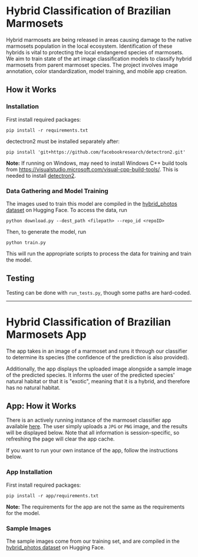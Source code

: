 # Hybrid Classification of Brazilian Marmosets

Hybrid marmosets are being released in areas causing damage to the native marmosets population in the local ecosystem. Identification of these hybrids is vital to protecting the local endangered species of marmosets. We aim to train state of the art image classification models to classify hybrid marmosets from parent marmoset species. The project involves image annotation, color standardization, model training, and mobile app creation.


## How it Works

### Installation

First install required packages: 
```
pip install -r requirements.txt
```
dectectron2 must be installed separately after:
```
pip install 'git+https://github.com/facebookresearch/detectron2.git'
```

**Note:** If running on Windows, may need to install Windows C++ build tools from https://visualstudio.microsoft.com/visual-cpp-build-tools/.
This is needed to install [detectron2](https://github.com/facebookresearch/detectron2/issues/4948).

### Data Gathering and Model Training

The images used to train this model are compiled in the [hybrid_photos dataset](https://huggingface.co/datasets/callithrix/hybrid_photos) on Hugging Face. To access the data, run  
```
python download.py --dest_path <filepath> --repo_id <repoID>
```
Then, to generate the model, run 
```
python train.py
``` 

This will run the appropriate scripts to process the data for training and train the model.

## Testing

Testing can be done with `run_tests.py`, though some paths are hard-coded.


<hr>



# Hybrid Classification of Brazilian Marmosets App

The app takes in an image of a marmoset and runs it through our classifier to determine its species (the confidence of the prediction is also provided). 

Additionally, the app displays the uploaded image alongside a sample image of the predicted species. It informs the user of the predicted species' natural habitat or that it is "exotic", meaning that it is a hybrid, and therefore has no natural habitat.


## App: How it Works

There is an actively running instance of the marmoset classifier app available [here](https://huggingface.co/spaces/callithrix/marmoset-classifier). The user simply uploads a `JPG` or `PNG` image, and the results will be displayed below. Note that all information is session-specific, so refreshing the page will clear the app cache.

If you want to run your own instance of the app, follow the instructions below.

### App Installation

First install required packages: 
```
pip install -r app/requirements.txt
```

**Note:** The requirements for the app are not the same as the requirements for the model.

### Sample Images

The sample images come from our training set, and are compiled in the [hybrid_photos dataset](https://huggingface.co/datasets/callithrix/hybrid_photos) on Hugging Face. 

